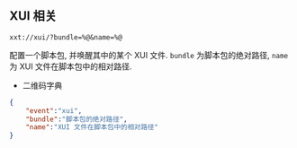 ## XUI 相关

```
xxt://xui/?bundle=%@&name=%@
```

配置一个脚本包, 并唤醒其中的某个 XUI 文件. ```bundle``` 为脚本包的绝对路径, ```name``` 为 XUI 文件在脚本包中的相对路径.

- 二维码字典

```json
{
    "event":"xui",
    "bundle":"脚本包的绝对路径",
    "name":"XUI 文件在脚本包中的相对路径"
}
```
